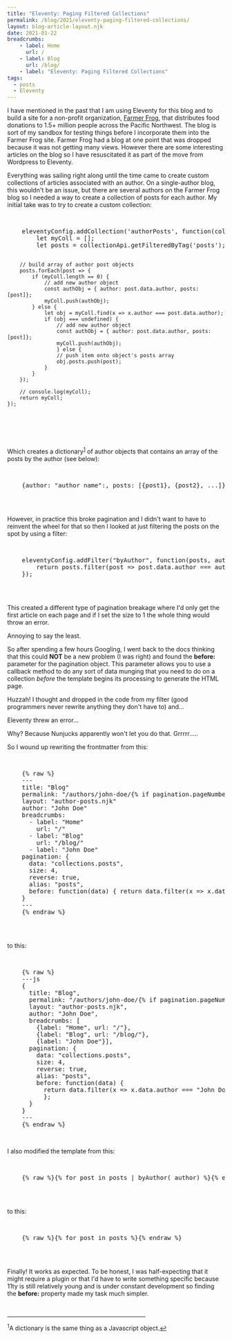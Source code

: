 ```yaml
---
title: "Eleventy: Paging Filtered Collections"
permalink: /blog/2021/eleventy-paging-filtered-collections/
layout: blog-article-layout.njk
date: 2021-01-22
breadcrumbs:
    - label: Home
      url: /
    - label: Blog
      url: /blog/
    - label: "Eleventy: Paging Filtered Collections"
tags:
  - posts
  - Eleventy
---
```


I have mentioned in the past that I am using Eleventy for this blog and to build a site for a non-profit organization, [Farmer Frog](https://farmerfrog.org), that distributes food donations to 1.5+ million people across the Pacific Northwest. The blog is sort of my sandbox for testing things before I incorporate them into the Farmer Frog site. Farmer Frog had a blog at one point that was dropped because it was not getting many views. However there are some interesting articles on the blog so I have resuscitated it as part of the move from Wordpress to Eleventy.

Everything was sailing right along until the time came to create custom collections of articles associated with an author. On a single-author blog, this wouldn't be an issue, but there are several authors on the Farmer Frog blog so I needed a way to create a collection of posts for each author. My initial take was to try to create a custom collection:

<br>

<div>
  <pre>
    eleventyConfig.addCollection('authorPosts', function(collectionApi) {
        let myColl = [];
        let posts = collectionApi.getFilteredByTag('posts');
        
        // build array of author post objects
        posts.forEach(post => {
            if (myColl.length == 0) {
                // add new author object
                const authObj = { author: post.data.author, posts: [post]};
                myColl.push(authObj);
            } else {
                let obj = myColl.find(x => x.author === post.data.author);
                if (obj === undefined) {
                    // add new author object
                    const authObj = { author: post.data.author, posts: [post]};
                    myColl.push(authObj);
                    } else {
                    // push item onto object's posts array
                    obj.posts.push(post);
                }
            }
        });

        // console.log(myColl);
        return myColl;
    });
  </pre>
</div>

<br> 

Which creates a dictionary<sup id="fnote1"><a href="#fn1">1</a></sup> of author objects that contains an array of the posts by the author (see below):

<br>

<div>
  <pre>
    {author: "author name":, posts: [{post1}, {post2}, ...]}
  </pre>
</div>

<br>

However, in practice this broke pagination and I didn't want to have to reinvent the wheel for that so then I looked at just filtering the posts on the spot by using a filter:

<br>

<div>
  <pre>
    eleventyConfig.addFilter("byAuthor", function(posts, author) {
        return posts.filter(post => post.data.author === author);
    });
  </pre>
</div>

<br>

This created a different type of pagination breakage where I'd only get the first article on each page and if I set the size to 1 the whole thing would throw an error.

Annoying to say the least.

So after spending a few hours Googling, I went back to the docs thinking that this could **NOT** be a new problem (I was right) and found the **before:** parameter for the pagination object. This parameter allows you to use a callback method to do any sort of data munging that you need to do on a collection _before_ the template begins its processing to generate the HTML page.

Huzzah! I thought and dropped in the code from my filter (good programmers never rewrite anything they don't have to) and...

Eleventy threw an error...

Why? Because Nunjucks apparently won't let you do that. Grrrrr.....

So I wound up rewriting the frontmatter from this:

<br>

<div>
  <pre>
    {% raw %}
    ---
    title: "Blog"
    permalink: "/authors/john-doe/{% if pagination.pageNumber > 0 %}{% pagination.pageNumber | plus: 1 %}{% endif %}/index.html"
    layout: "author-posts.njk"
    author: "John Doe"
    breadcrumbs: 
      - label: "Home"
        url: "/"
      - label: "Blog"
        url: "/blog/"
      - label: "John Doe"
    pagination: {
      data: "collections.posts",
      size: 4,
      reverse: true,
      alias: "posts",
      before: function(data) { return data.filter(x => x.data.author === "John Doe" )}
    }
    ---
    {% endraw %}
  </pre>
</div>
<br>

to this:

<br>

  <pre>
    {% raw %}
    ---js
    {
      title: "Blog",
      permalink: "/authors/john-doe/{% if pagination.pageNumber > 0 %}{% pagination.pageNumber | plus: 1 %}{% endif %}/index.html"
      layout: "author-posts.njk",
      author: "John Doe",
      breadcrumbs: [ 
        {label: "Home", url: "/"}, 
        {label: "Blog", url: "/blog/"}, 
        {label: "John Doe"}],
      pagination: {
        data: "collections.posts",
        size: 4,
        reverse: true,
        alias: "posts",
        before: function(data) { 
          return data.filter(x => x.data.author === "John Doe" )
          };
      }
    }
    ---
    {% endraw %}
</pre>

<br>

I also modified the template from this:

<br>

  <pre class="center-text">
    {% raw %}{% for post in posts | byAuthor( author) %}{% endraw %}
  </pre>

<br>

to this:

<br>

  <pre class="center-text">
    {% raw %}{% for post in posts %}{% endraw %}
  </pre>

<br>

Finally! It works as expected. To be honest, I was half-expecting that it might require a plugin or that I'd have to write something specific because 11ty is still relatively young and is under constant development so finding the **before:** property made my task much simpler.

<br>


<hr style="width: 20rem;">
<sup id="fn1">1</sup>A dictionary is the same thing as a Javascript object.<a href="#fnote1">&larrhk;</a>